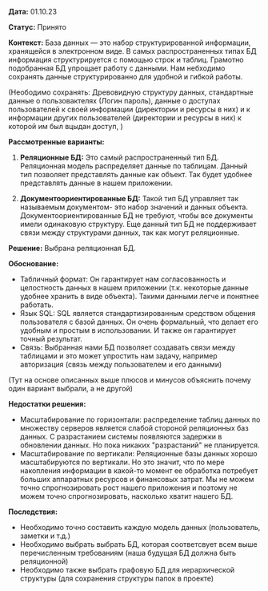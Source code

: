**Дата:** 01.10.23

**Статус:** Принято

**Контекст:**
База данных — это набор структурированной информации, хранящейся в электронном виде. В самых распространенных типах БД информация структурируется с помощью строк и таблиц. Грамотно подобранная БД упрощает работу с данными.
Нам небходимо сохранять данные структурированно для удобной и гибкой работы.

(Неободимо сохранять: Древовидную структуру данных, стандартные данные о пользовактелях (Логин пароль), данные о доступах пользователей  к своей информации (директории и ресурсы в них) и к информации других пользователей (директории и ресурсы в них) к которой им был вцыдан доступ, )

**Рассмотренные варианты:**
1. **Реляционные БД:** Это самый распространенный тип БД. Реляционная модель распределяет данные по таблицам. Данный тип позволяет представлять данные как объект. Так будет удобнее представлять данные в нашем приложении.

2. **Документоориентированные БД:** Такой тип БД управляет так называемым документом- это набор значений и данных объекта. Документоориентированные БД не требуют, чтобы все документы имели одинаковую структуру. Еще данный тип БД не поддерживает связи между структурами данных, так как могут реляционные.

**Решение:** Выбрана реляционная БД.

**Обоснование:**
- Табличный формат: Он гарантирует нам согласованность и целостность данных в нашем приложении (т.к. некоторые данные удобнее хранить в виде объекта). Такими данными легче и понятнее работать.
- Язык SQL: SQL является стандартизированным средством общения пользователя с базой данных. Он очень формальный, что делает его удобным и простым в использовании. И также он гарантирует точный результат.
- Связь: Выбранная нами БД позволяет создавать связи между таблицами и это может упростить нам задачу, например авторизация (связь между пользователем и его данными)

(Тут на основе описанных выше плюсов и минусов объяснить почему один вариант выбрали, а не другой)

**Недостатки решения:**
- Масштабирование по горизонтали: распределение таблиц данных по множеству серверов является слабой стороной реляционных баз данных. С разрастанием системы появляются задержки в обновлении данных. Но пока никаких "разрастаний" не планируется.
- Масштабирование по вертикали: Реляционные базы данных хорошо масштабируются по вертикали. Но это значит, что по мере накопления информации в какой-то момент ее обработка потребует больших аппаратных ресурсов и финансовых затрат. Мы не можем точно спрогнозировать рост нашего приложения и поэтому не можем точно спрогнозировать, насколько хватит нашего БД.

**Последствия:**
- Необходимо точно составить каждую модель данных (пользователь, заметки и т.д.)
- Необходимо выбрать выбрать БД, которая соответсвует всем выше перечисленным требованиям (наша будущая БД должна быть реляционной)
- Необходимо также выбрать графовую БД для иерархической структуры (для сохранения структуры папок в проекте)